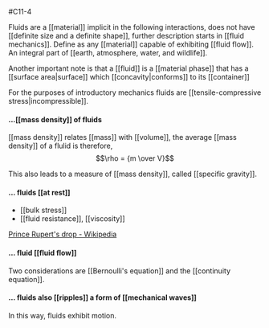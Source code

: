 #C11-4 

Fluids are a [[material]] implicit in the following interactions, does not have [[definite size and a definite shape]], further description starts in [[fluid mechanics]]. Define as any [[material]] capable of exhibiting [[fluid flow]]. An integral part of [[earth, atmosphere, water, and wildlife]].

Another important note is that a [[fluid]] is a [[material phase]] that has a [[surface area|surface]] which [[concavity|conforms]] to its [[container]]

For the purposes of introductory mechanics fluids are [[tensile-compressive stress|incompressible]].

#### ...[[mass density]] of fluids
[[mass density]] relates [[mass]] with [[volume]], the average [[mass density]] of a flulid is therefore,
$$\rho = {m \over V}$$

This also leads to a measure of [[mass density]], called [[specific gravity]].

#### ... fluids [[at rest]]
- [[bulk stress]]
- [[fluid resistance]], [[viscosity]]

[Prince Rupert's drop - Wikipedia](https://en.wikipedia.org/wiki/Prince_Rupert%27s_drop)

#### ... fluid [[fluid flow]]
Two considerations are [[Bernoulli's equation]] and the [[continuity equation]].

#### ... fluids also [[ripples]] a form of [[mechanical waves]]
In this way, fluids exhibit motion.